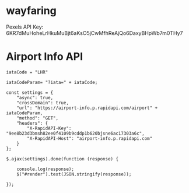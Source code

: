# wayfaring

Pexels API Key: 6KR7dMuHoheLrHkuMuBjt6aKsO5jCwMfhReAjQo6DaxyBHpWb7m0THy7


# Airport Info API


```
iataCode = "LHR"

iataCodeParam= "?iata=" + iataCode;

const settings = {
	"async": true,
	"crossDomain": true,
	"url": "https://airport-info.p.rapidapi.com/airport" + iataCodeParam,
	"method": "GET",
	"headers": {
		"X-RapidAPI-Key": "9ee8b23d3bmsh82ee0f4109b9cddp1b620bjsne6ac17303a6c",
		"X-RapidAPI-Host": "airport-info.p.rapidapi.com"
	}
};

$.ajax(settings).done(function (response) {

	console.log(response);
	$("#render").text(JSON.stringify(response));

});

```
